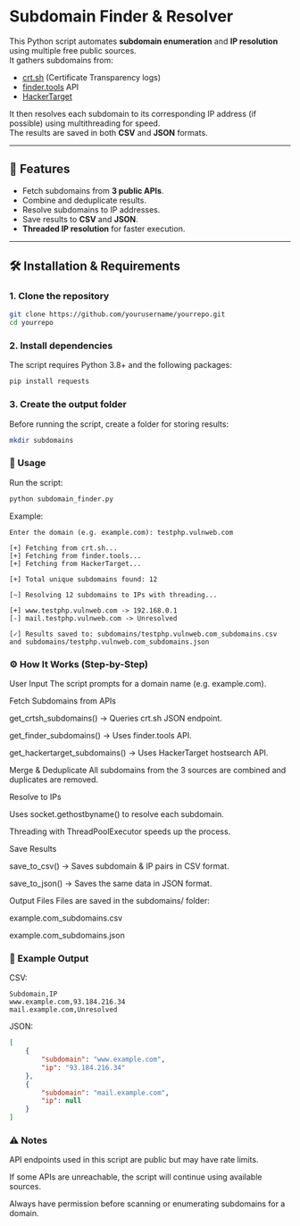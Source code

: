 # Subdomain Finder & Resolver

This Python script automates **subdomain enumeration** and **IP resolution** using multiple free public sources.  
It gathers subdomains from:

- [crt.sh](https://crt.sh) (Certificate Transparency logs)
- [finder.tools](https://finder.tools) API
- [HackerTarget](https://hackertarget.com)

It then resolves each subdomain to its corresponding IP address (if possible) using multithreading for speed.  
The results are saved in both **CSV** and **JSON** formats.

---

## 📌 Features
- Fetch subdomains from **3 public APIs**.
- Combine and deduplicate results.
- Resolve subdomains to IP addresses.
- Save results to **CSV** and **JSON**.
- **Threaded IP resolution** for faster execution.

---

## 🛠️ Installation & Requirements

### 1. Clone the repository
```bash
git clone https://github.com/yourusername/yourrepo.git
cd yourrepo
```
### 2. Install dependencies
The script requires Python 3.8+ and the following packages:

```bash
pip install requests
```

### 3. Create the output folder
Before running the script, create a folder for storing results:

```bash
mkdir subdomains
```

### 🚀 Usage
Run the script:

```bash
python subdomain_finder.py
```
Example:

```less
Enter the domain (e.g. example.com): testphp.vulnweb.com

[+] Fetching from crt.sh...
[+] Fetching from finder.tools...
[+] Fetching from HackerTarget...

[+] Total unique subdomains found: 12

[~] Resolving 12 subdomains to IPs with threading...

[+] www.testphp.vulnweb.com -> 192.168.0.1
[-] mail.testphp.vulnweb.com -> Unresolved

[✓] Results saved to: subdomains/testphp.vulnweb.com_subdomains.csv and subdomains/testphp.vulnweb.com_subdomains.json
```

### ⚙️ How It Works (Step-by-Step)
User Input
The script prompts for a domain name (e.g. example.com).

Fetch Subdomains from APIs

get_crtsh_subdomains() → Queries crt.sh JSON endpoint.

get_finder_subdomains() → Uses finder.tools API.

get_hackertarget_subdomains() → Uses HackerTarget hostsearch API.

Merge & Deduplicate
All subdomains from the 3 sources are combined and duplicates are removed.

Resolve to IPs

Uses socket.gethostbyname() to resolve each subdomain.

Threading with ThreadPoolExecutor speeds up the process.

Save Results

save_to_csv() → Saves subdomain & IP pairs in CSV format.

save_to_json() → Saves the same data in JSON format.

Output Files
Files are saved in the subdomains/ folder:

example.com_subdomains.csv

example.com_subdomains.json

### 📂 Example Output
CSV:

```csv
Subdomain,IP
www.example.com,93.184.216.34
mail.example.com,Unresolved
```

JSON:

```json
[
    {
        "subdomain": "www.example.com",
        "ip": "93.184.216.34"
    },
    {
        "subdomain": "mail.example.com",
        "ip": null
    }
]
```

### ⚠️ Notes
API endpoints used in this script are public but may have rate limits.

If some APIs are unreachable, the script will continue using available sources.

Always have permission before scanning or enumerating subdomains for a domain.
